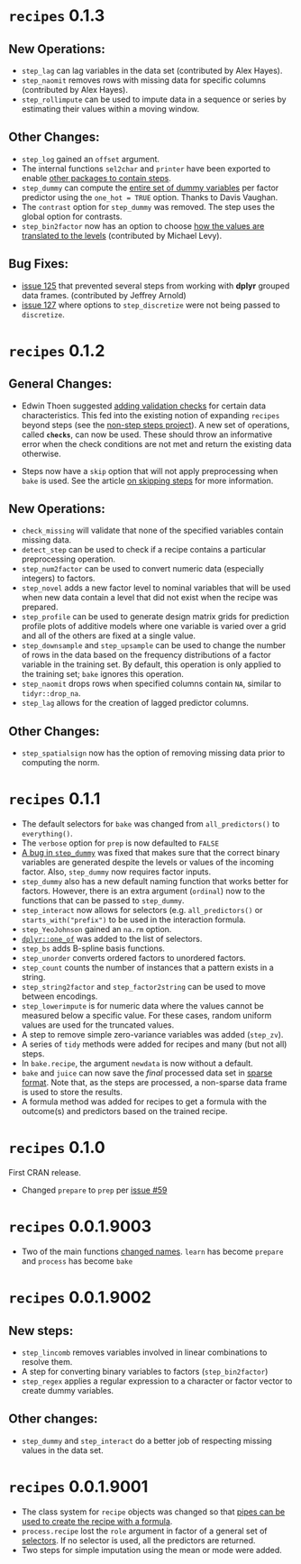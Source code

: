 # `recipes` 0.1.3

## New Operations:

* `step_lag` can lag variables in the data set (contributed by Alex Hayes).
* `step_naomit` removes rows with missing data for specific columns (contributed by Alex Hayes). 
* `step_rollimpute` can be used to impute data in a sequence or series by estimating their values within a moving window. 

## Other Changes:

 * `step_log` gained an `offset` argument. 
 * The internal functions `sel2char` and `printer` have been exported to enable [other packages to contain steps](https://github.com/topepo/recipes/issues/122).
 * `step_dummy` can compute the [entire set of dummy variables](https://github.com/topepo/recipes/issues/145) per factor predictor using the `one_hot = TRUE` option. Thanks to Davis Vaughan. 
 * The `contrast` option for `step_dummy` was removed. The step uses the global option for contrasts. 
 * `step_bin2factor` now has an option to choose [how the values are translated to the levels](https://github.com/topepo/recipes/issues/142) (contributed by Michael Levy).


## Bug Fixes: 
  
 * [issue 125](https://github.com/topepo/recipes/issues/125) that prevented several steps from working with **dplyr** grouped data frames. (contributed by Jeffrey Arnold)
 *  [issue 127](https://github.com/topepo/recipes/issues/127) where options to `step_discretize` were not being passed to `discretize`.

# `recipes` 0.1.2

## General Changes:

* Edwin Thoen suggested [adding validation checks](https://github.com/topepo/recipes/pull/104) for certain data characteristics. This fed into the existing notion of expanding `recipes` beyond steps (see the [non-step steps project](https://github.com/topepo/recipes/projects)). A new set of operations, called **`checks`**, can now be used. These should throw an informative error when the check conditions are not met and return the existing data otherwise. 

* Steps now have a `skip` option that will not apply preprocessing when `bake` is used. See the article [on skipping steps](https://topepo.github.io/recipes/articles/Skipping.html) for more information. 


## New Operations:

 * `check_missing` will validate that none of the specified variables contain missing data. 
 * `detect_step` can be used to check if a recipe contains a particular preprocessing operation.
 * `step_num2factor` can be used to convert numeric data (especially integers) to factors. 
 * `step_novel` adds a new factor level to nominal variables that will be used when new data contain a level that did not exist when the recipe was prepared. 
 * `step_profile` can be used to generate design matrix grids for prediction profile plots of additive models where one variable is varied over a grid and all of the others are fixed at a single value. 
 * `step_downsample` and `step_upsample` can be used to change the number of rows in the data based on the frequency distributions of a factor variable in the training set. By default, this operation is only applied to the training set; `bake` ignores this operation.
 * `step_naomit` drops rows when specified columns contain `NA`, similar to `tidyr::drop_na`.
 * `step_lag` allows for the creation of lagged predictor columns.

## Other Changes:

* `step_spatialsign` now has the option of removing missing data prior to computing the norm.


# `recipes` 0.1.1

* The default selectors for `bake` was changed from `all_predictors()` to `everything()`. 
* The `verbose` option for `prep` is now defaulted to `FALSE`
* [A bug in `step_dummy`](https://github.com/topepo/recipes/issues/83) was fixed that makes sure that the correct binary variables are generated despite the levels or values of the incoming factor. Also, `step_dummy` now requires factor inputs.
* `step_dummy` also has a new default naming function that works better for factors. However, there is an extra argument (`ordinal`) now to the functions that can be passed to `step_dummy`.  
* `step_interact` now allows for selectors (e.g. `all_predictors()` or `starts_with("prefix")` to be used in the interaction formula. 
* `step_YeoJohnson` gained an `na.rm` option.
* [`dplyr::one_of`](https://github.com/topepo/recipes/issues/85) was added to the list of selectors.
* `step_bs` adds B-spline basis functions. 
* `step_unorder` converts ordered factors to unordered factors. 
* `step_count` counts the number of instances that a pattern exists in a string. 
* `step_string2factor` and `step_factor2string` can be used to move between encodings. 
* `step_lowerimpute` is for numeric data where the values cannot be measured below a specific value. For these cases, random uniform values are used for the truncated values.  
* A step to remove simple zero-variance variables was added (`step_zv`).
* A series of `tidy` methods were added for recipes and many (but not all) steps. 
* In `bake.recipe`, the argument `newdata` is now without a default. 
* `bake` and `juice` can now save the _final_ processed data set in [sparse format](https://github.com/topepo/recipes/issues/49). Note that, as the steps are processed, a non-sparse data frame is used to store the results. 
* A formula method was added for recipes to get a formula with the outcome(s) and predictors based on the trained recipe. 

# `recipes` 0.1.0

First CRAN release. 

* Changed `prepare` to `prep` per [issue #59](https://github.com/topepo/recipes/issues/59)

# `recipes` 0.0.1.9003

 * Two of the main functions [changed names](https://github.com/topepo/recipes/issues/57). `learn` has become `prepare` and `process` has become `bake`


# `recipes` 0.0.1.9002

## New steps:

  * `step_lincomb` removes variables involved in linear combinations to resolve them. 
  * A step for converting binary variables to factors (`step_bin2factor`)
  *  `step_regex` applies a regular expression to a character or factor vector to create dummy variables. 

## Other changes: 

* `step_dummy` and `step_interact` do a better job of respecting missing values in the data set. 


# `recipes` 0.0.1.9001

* The class system for `recipe` objects was changed so that [pipes can be used to create the recipe with a formula](https://github.com/topepo/recipes/issues/46).
* `process.recipe` lost the `role` argument in factor of a general set of [selectors](https://topepo.github.io/recipes/articles/Selecting_Variables.html). If no selector is used, all the predictors are returned. 
* Two steps for simple imputation using the mean or mode were added. 
